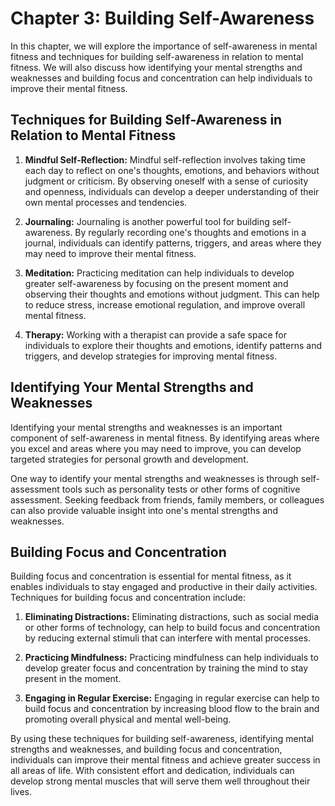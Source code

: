 Chapter 3: Building Self-Awareness
==================================

In this chapter, we will explore the importance of self-awareness in mental fitness and techniques for building self-awareness in relation to mental fitness. We will also discuss how identifying your mental strengths and weaknesses and building focus and concentration can help individuals to improve their mental fitness.

Techniques for Building Self-Awareness in Relation to Mental Fitness
--------------------------------------------------------------------

1. **Mindful Self-Reflection:** Mindful self-reflection involves taking time each day to reflect on one's thoughts, emotions, and behaviors without judgment or criticism. By observing oneself with a sense of curiosity and openness, individuals can develop a deeper understanding of their own mental processes and tendencies.

2. **Journaling:** Journaling is another powerful tool for building self-awareness. By regularly recording one's thoughts and emotions in a journal, individuals can identify patterns, triggers, and areas where they may need to improve their mental fitness.

3. **Meditation:** Practicing meditation can help individuals to develop greater self-awareness by focusing on the present moment and observing their thoughts and emotions without judgment. This can help to reduce stress, increase emotional regulation, and improve overall mental fitness.

4. **Therapy:** Working with a therapist can provide a safe space for individuals to explore their thoughts and emotions, identify patterns and triggers, and develop strategies for improving mental fitness.

Identifying Your Mental Strengths and Weaknesses
------------------------------------------------

Identifying your mental strengths and weaknesses is an important component of self-awareness in mental fitness. By identifying areas where you excel and areas where you may need to improve, you can develop targeted strategies for personal growth and development.

One way to identify your mental strengths and weaknesses is through self-assessment tools such as personality tests or other forms of cognitive assessment. Seeking feedback from friends, family members, or colleagues can also provide valuable insight into one's mental strengths and weaknesses.

Building Focus and Concentration
--------------------------------

Building focus and concentration is essential for mental fitness, as it enables individuals to stay engaged and productive in their daily activities. Techniques for building focus and concentration include:

1. **Eliminating Distractions:** Eliminating distractions, such as social media or other forms of technology, can help to build focus and concentration by reducing external stimuli that can interfere with mental processes.

2. **Practicing Mindfulness:** Practicing mindfulness can help individuals to develop greater focus and concentration by training the mind to stay present in the moment.

3. **Engaging in Regular Exercise:** Engaging in regular exercise can help to build focus and concentration by increasing blood flow to the brain and promoting overall physical and mental well-being.

By using these techniques for building self-awareness, identifying mental strengths and weaknesses, and building focus and concentration, individuals can improve their mental fitness and achieve greater success in all areas of life. With consistent effort and dedication, individuals can develop strong mental muscles that will serve them well throughout their lives.
